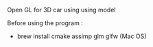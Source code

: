 Open GL for 3D car using using model


Before using the program :
- brew install cmake assimp glm glfw (Mac OS)
